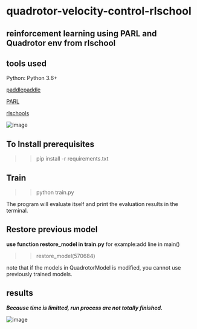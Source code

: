 # quadrotor-velocity-control-rlschool

## reinforcement learning using PARL and Quadrotor env from rlschool

## tools used

Python: Python 3.6+

[paddlepaddle](https://github.com/PaddlePaddle/Paddle)

[PARL](https://github.com/PaddlePaddle/PARL)

[rlschools](https://github.com/PaddlePaddle/RLSchool)

![image](https://github.com/jedibobo/quadrotor-velocity-control-rlschool/blob/master/imgs/demo_velocity_control.gif)

## To Install prerequisites

> > pip install -r requirements.txt

## Train

> > python train.py

The program will evaluate itself and print the evaluation results in the terminal.

## Restore previous model

**use function restore_model in train.py**
for example:add line in main()

> > restore_model(570684)

note that if the models in QuadrotorModel is modified, you cannot use previously trained models.

## results

**_Because time is limitted, run process are not totally finished._**

![image](https://github.com/jedibobo/quadrotor-velocity-control-rlschool/blob/master/results/2020-06-30%20090011.png)
